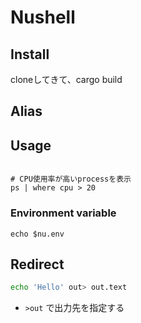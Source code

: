 # Nushell

## Install

cloneしてきて、cargo build

## Alias


## Usage

```console

# CPU使用率が高いprocessを表示
ps | where cpu > 20 
```

### Environment variable

```
echo $nu.env
```

## Redirect

```sh
echo 'Hello' out> out.text
```

* `>out` で出力先を指定する
